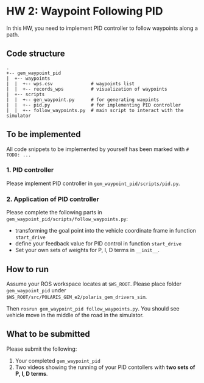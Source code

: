 # HW 2: Waypoint Following PID

In this HW, you need to implement PID controller to follow waypoints along a path.

## Code structure

```
.
+-- gem_waypoint_pid
|  +-- waypoints
|  |  +-- wps.csv              # waypoints list
|  |  +-- records_wps          # visualization of waypoints
|  +-- scripts
|  |  +-- gen_waypoint.py      # for generating waypints
|  |  +-- pid.py               # for implementing PID controller
|  |  +-- follow_waypoints.py  # main script to interact with the simulator
```

## To be implemented

All code snippets to be implemented by yourself has been marked with `# TODO: ...`

### 1. PID controller

Please implement PID controller in `gem_waypoint_pid/scripts/pid.py`.

### 2. Application of PID controller

Please complete the following parts in `gem_waypoint_pid/scripts/follow_waypoints.py`:

- transforming the goal point into the vehicle coordinate frame in function `start_drive`
- define your feedback value for PID control in function `start_drive`
- Set your own sets of weights for P, I, D terms in `__init__`.

## How to run

Assume your ROS workspace locates at `$WS_ROOT`. Please place folder `gem_waypoint_pid` under `$WS_ROOT/src/POLARIS_GEM_e2/polaris_gem_drivers_sim`.

Then `rosrun gem_waypoint_pid follow_waypoints.py`. You should see vehicle move in the middle of the road in the simulator.

## What to be submitted

Please submit the following:

1. Your completed `gem_waypoint_pid`
2. Two videos showing the running of your PID contollers with **two sets of P, I, D terms**.
